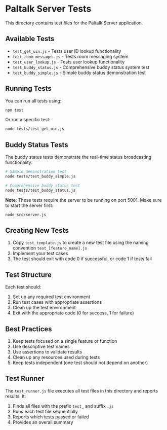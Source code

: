 # Paltalk Server Tests

This directory contains test files for the Paltalk Server application.

## Available Tests

- `test_get_uin.js` - Tests user ID lookup functionality
- `test_room_messages.js` - Tests room messaging system
- `test_user_lookup.js` - Tests user lookup functionality
- `test_buddy_status.js` - Comprehensive buddy status system test
- `test_buddy_simple.js` - Simple buddy status demonstration test

## Running Tests

You can run all tests using:

```bash
npm test
```

Or run a specific test:

```bash
node tests/test_get_uin.js
```

## Buddy Status Tests

The buddy status tests demonstrate the real-time status broadcasting functionality:

```bash
# Simple demonstration test
node tests/test_buddy_simple.js

# Comprehensive buddy status test
node tests/test_buddy_status.js
```

**Note**: These tests require the server to be running on port 5001. Make sure to start the server first:

```bash
node src/server.js
```

## Creating New Tests

1. Copy `test_template.js` to create a new test file using the naming convention `test_[feature_name].js`
2. Implement your test cases
3. The test should exit with code 0 if successful, or code 1 if tests fail

## Test Structure

Each test should:

1. Set up any required test environment
2. Run test cases with appropriate assertions
3. Clean up the test environment
4. Exit with the appropriate code (0 for success, 1 for failure)

## Best Practices

1. Keep tests focused on a single feature or function
2. Use descriptive test names
3. Use assertions to validate results
4. Clean up any resources used during tests
5. Keep tests independent (one test should not depend on another)

## Test Runner

The `test_runner.js` file executes all test files in this directory and reports results. It:

1. Finds all files with the prefix `test_` and suffix `.js`
2. Runs each test file sequentially
3. Reports which tests passed or failed
4. Provides an overall summary
